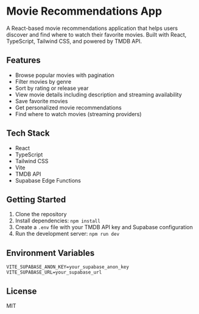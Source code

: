 # Movie Recommendations App

A React-based movie recommendations application that helps users discover and find where to watch their favorite movies. Built with React, TypeScript, Tailwind CSS, and powered by TMDB API.

## Features

- Browse popular movies with pagination
- Filter movies by genre
- Sort by rating or release year
- View movie details including description and streaming availability
- Save favorite movies
- Get personalized movie recommendations
- Find where to watch movies (streaming providers)

## Tech Stack

- React
- TypeScript
- Tailwind CSS
- Vite
- TMDB API
- Supabase Edge Functions

## Getting Started

1. Clone the repository
2. Install dependencies: `npm install`
3. Create a `.env` file with your TMDB API key and Supabase configuration
4. Run the development server: `npm run dev`

## Environment Variables

```env
VITE_SUPABASE_ANON_KEY=your_supabase_anon_key
VITE_SUPABASE_URL=your_supabase_url
```

## License

MIT